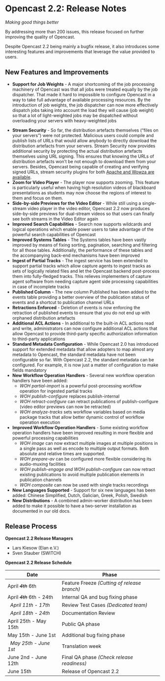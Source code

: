 Opencast 2.2: Release Notes
===========================

*Making good things better*

By addressing more than 200 issues, this release focused on further improving the quality of Opencast.

Despite Opencast 2.2 being mainly a bugfix release, it also introduces some interesting features and improvements
that leverage the value provided to users.

New Features and Improvements
-----------------------------

- **Support for Job Weights** - A major shortcoming of the  job processing machinery of Opencast was that all jobs were
  treated equally by the job dispatcher. That made it hard to impossible to configure Opencast in a way to take full
  advantage of available processing resources. By the introduction of job weights, the job dispatcher can now more
  effectively dispatch jobs taking into account the load they will cause (job weight) so that a lot of light-weighted
  jobs may be dispatched without overloading your servers with heavy-weighted jobs
* **Stream Security** - So far, the distribution artefacts themselves (“files on your servers”) were not protected.
  Malicious users could compile and publish lists of URLs that would allow anybody to directly download the distribution
  artefacts from your servers. Stream Security now provides additional security by protecting the actual distribution
  artefacts themselves  using URL signing. This ensures that knowing the URLs of distribution artefacts won’t be not
  enough to download them from your servers. Besides, Opencast being capable of creating and verifying signed URLs,
  stream security plugins for both [Apache and Wowza are available](http://www.opencast.org/tools).
* **Zoom for Video Player** - The player now supports zooming. This feature is particularly useful when having high
  resolution videos of blackboard presentations as students may now choose the regions of interest to them and focus on
  them.
* **Side-by-side Previews for the Video Editor** - While still using a single-stream video player in the video editor,
  Opencast 2.2 now produces side-by-side previews for dual-stream videos so that users can finally see both streams in
  the Video Editor again
* **Improved Search Capabilities** - Search now supports wildcards and logical operations which enable power users to
  take advantage of the powerful search capabilities of Opencast
* **Improved Systems Tables** - The Systems tables have been vastly improved by means of fixing sorting, pagination,
  searching and filtering for all those tables. Additionally, the performance of these tables and the accompanying
  back-end mechanisms have been improved
* **Ingest of Partial Tracks** - The ingest service has been extended to support partial tracks which allow capture
  agents to ingest tracks as sets of logically related files and let the Opencast backend post-process them into
  fully-fledged tracks. This relieves implementers of capture agent software from needing capture agent side processing
  capabilities in case of incomplete tracks
* **Published Column** - The new column Published has been added to the events table providing a better overview of the
  publication status of events and a shortcut to publication channel URLs
* **Retractions Enforced** - Deletion of events is now enforcing the retraction of published events to ensure that you
  do not end up with orphaned distribution artefacts
* **Additional ACL Actions** - In additional to the built-in ACL actions read and write, administrators can now
  configure additional ACL actions that allow Opencast to provide third-party specific authorization information to
  third-party applications
* **Standard Metadata Configuration** - While Opencast 2.0 has introduced support for extended metadata that allow
  adopters to map almost any metadata to Opencast, the standard metadata have not been configurable so far. With
  Opencast 2.2, the standard metadata can be configured. For example, it is now just a matter of configuration to make
  fields mandatory
* **New Workflow Operation Handlers** - Several new workflow operation handlers have been added:
    * *WOH partial-import* is a powerful post-processing workflow operation for ingested partial tracks
    * *WOH publish-configure* replaces publish-internal
    * *WOH retract-configure* can retract publications of publish-configure (video editor previews can now be retracted)
    * *WOH analyze-tracks* sets workflow variables based on media package tracks that allow better dynamic control of
      workflow operation execution
* **Improved Workflow Operation Handlers** - Some existing workflow operation handlers have been improved resulting in
  more flexible and powerful processing capabilities
    * *WOH image* can now extract multiple images at multiple positions in a single pass as well as encode to multiple
      output formats. Both absolute and relative times are supported.
    * *WOH prepare-av* can be configured more flexible considering its audio-muxing facilities
    * *WOH publish-engage and WOH publish-configure* can now retract existing publications to avoid multiple publication
      elements in publication channels
    * *WOH composite* can now be used with single tracks recordings
* **New Languages Supported** - Support for six new languages has been added: Chinese Simplified, Dutch, Galician,
  Greek, Polish, Swedish
* **New Distributions** - A combined admin-worker distribution has been added to make it possible to have a two-server
  installation as documented in our old docs.

Release Process
---------------

**Opencast 2.2 Release Managers**

* Lars Kiesow (Elan e.V.)
* Sven Stauber (SWITCH)

**Opencast 2.2 Release Schedule**

|Date                              |Phase
|----------------------------------|---------------------------------------------
|April <del>*4th*</del> 6th        |Feature Freeze  *(Cutting of release branch)*
|April <del>*4th*</del> 6th - 24th |Internal QA and bug fixing phase
|&nbsp; *April 11th - 17th*        |Review Test Cases *(Dedicated team)*
|&nbsp; *April 18th - 24th*        |Documentation Review
|April 25th - May 15th             |Public QA phase
|May 15th - June 1st               |Additional bug fixing phase
|&nbsp; *May 25th - June 1st*      |Translation week
|June 2nd - June 12th              |Final QA phase *(Check release readiness)*
|June 15th                         |Release of Opencast 2.2
